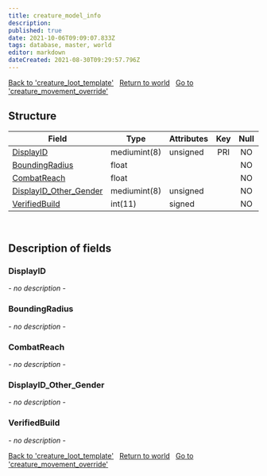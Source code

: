 ```yaml
---
title: creature_model_info
description: 
published: true
date: 2021-10-06T09:09:07.833Z
tags: database, master, world
editor: markdown
dateCreated: 2021-08-30T09:29:57.796Z
---
```


<a href="https://dev.trinitycore.info/en/database/master/world/creature_loot_template" class="mt-5 v-btn v-btn--depressed v-btn--flat v-btn--outlined theme--light v-size--default darkblue--text text--lighten-3"><span class="v-btn__content"><i aria-hidden="true" class="v-icon notranslate v-icon--left mdi mdi-arrow-left theme--light"></i><span>Back to 'creature_loot_template'</span></span></a>&nbsp;&nbsp;&nbsp;<a href="https://dev.trinitycore.info/en/database/master/world/home" class="mt-5 v-btn v-btn--depressed v-btn--flat v-btn--outlined theme--light v-size--default darkblue--text text--lighten-3"><span class="v-btn__content"><i aria-hidden="true" class="v-icon notranslate v-icon--left mdi mdi-home-outline theme--light"></i><span>Return to world</span></span></a>&nbsp;&nbsp;&nbsp;<a href="https://dev.trinitycore.info/en/database/master/world/creature_movement_override" class="mt-5 v-btn v-btn--depressed v-btn--flat v-btn--outlined theme--light v-size--default darkblue--text text--lighten-3"><span class="v-btn__content"><span>Go to 'creature_movement_override'</span><i aria-hidden="true" class="v-icon notranslate v-icon--right mdi mdi-arrow-right theme--light"></i></span></a>

## Structure

| Field | Type | Attributes | Key | Null | Default | Extra | Data found in (Sniff) | Comment |
| --- | --- | --- | :---: | :---: | --- | --- | --- | --- |
| [DisplayID](#displayid) | mediumint(8) | unsigned | PRI | NO | 0 |  | SMSG_UPDATE_OBJECT |  |
| [BoundingRadius](#boundingradius) | float |  |  | NO | 0 |  | SMSG_UPDATE_OBJECT |  |
| [CombatReach](#combatreach) | float |  |  | NO | 0 |  | SMSG_UPDATE_OBJECT |  |
| [DisplayID_Other_Gender](#displayid_other_gender) | mediumint(8) | unsigned |  | NO | 0 |  | manual |  |
| [VerifiedBuild](#verifiedbuild) | int(11) | signed |  | NO | 0 |  | generated |  |
&nbsp;
## Description of fields

### DisplayID
*- no description -*
&nbsp;

### BoundingRadius
*- no description -*
&nbsp;

### CombatReach
*- no description -*
&nbsp;

### DisplayID_Other_Gender
*- no description -*
&nbsp;

### VerifiedBuild
*- no description -*
&nbsp;

<a href="https://dev.trinitycore.info/en/database/master/world/creature_loot_template" class="mt-5 v-btn v-btn--depressed v-btn--flat v-btn--outlined theme--light v-size--default darkblue--text text--lighten-3"><span class="v-btn__content"><i aria-hidden="true" class="v-icon notranslate v-icon--left mdi mdi-arrow-left theme--light"></i><span>Back to 'creature_loot_template'</span></span></a>&nbsp;&nbsp;&nbsp;<a href="https://dev.trinitycore.info/en/database/master/world/home" class="mt-5 v-btn v-btn--depressed v-btn--flat v-btn--outlined theme--light v-size--default darkblue--text text--lighten-3"><span class="v-btn__content"><i aria-hidden="true" class="v-icon notranslate v-icon--left mdi mdi-home-outline theme--light"></i><span>Return to world</span></span></a>&nbsp;&nbsp;&nbsp;<a href="https://dev.trinitycore.info/en/database/master/world/creature_movement_override" class="mt-5 v-btn v-btn--depressed v-btn--flat v-btn--outlined theme--light v-size--default darkblue--text text--lighten-3"><span class="v-btn__content"><span>Go to 'creature_movement_override'</span><i aria-hidden="true" class="v-icon notranslate v-icon--right mdi mdi-arrow-right theme--light"></i></span></a>

